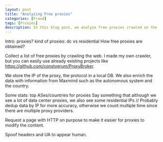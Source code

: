 ```yaml
---
layout: post
title: "Analyzing Free proxies"
categories: [Fraud]
tags: [Proxies]
description: In this blog post, we analyze free proxies crawled on the web to detect malicious proxies that inject ads or alter the content of the page.
---
```



Intro: proxies?
kind of proxies: dc vs residential
How free proxies are obtained?

Collect a list of free proxies by crawling the web.
I made my own crawler, but you can easily use already existing projects like https://github.com/constverum/ProxyBroker.

We store the IP of the proxy, the protocol in a local DB.
We also enrich the data with information from Maxmind such as the autonomous system and the country.


Some stats: top ASes/countries for proxies
Say something that although we see a lot of data center proxies, we also see some residential IPs
// Probably dedup data by IP for more accuracy, otherwise we count multiple time since there are multiple proxy providers.


Request a page with HTTP on purpose to make it easier for proxies to modify the content.

Spoof headers and UA to appear human.
